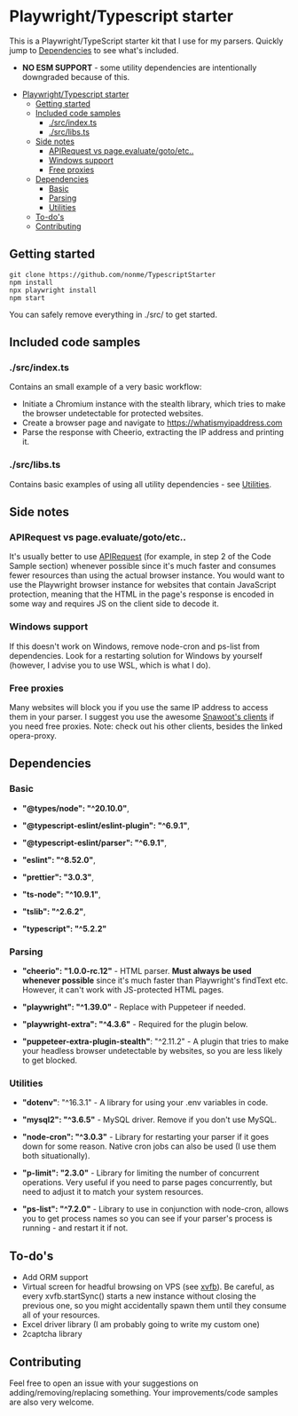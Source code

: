 # Playwright/Typescript starter

This is a Playwright/TypeScript starter kit that I use for my parsers.
Quickly jump to [Dependencies](#Dependencies) to see what's included.
- **NO ESM SUPPORT** - some utility dependencies are intentionally downgraded because of this.

<!-- TOC start (generated with https://github.com/derlin/bitdowntoc) -->

- [Playwright/Typescript starter](#playwrighttypescript-starter)
  - [Getting started](#getting-started)
  - [Included code samples](#included-code-samples)
    - [./src/index.ts](#srcindexts)
    - [./src/libs.ts](#srclibsts)
  - [Side notes](#side-notes)
    - [APIRequest vs page.evaluate/goto/etc..](#apirequest-vs-pageevaluategotoetc)
    - [Windows support](#windows-support)
    - [Free proxies](#free-proxies)
  - [Dependencies](#dependencies)
    - [Basic](#basic)
    - [Parsing](#parsing)
    - [Utilities](#utilities)
  - [To-do's](#to-dos)
  - [Contributing](#contributing)

<!-- TOC end -->

## Getting started

    git clone https://github.com/nonme/TypescriptStarter
    npm install
    npx playwright install
    npm start

You can safely remove everything in ./src/ to get started.

## Included code samples

### ./src/index.ts

Contains an small example of a very basic workflow:

- Initiate a Chromium instance with the stealth library, which tries to make the browser undetectable for protected websites.
- Create a browser page and navigate to https://whatismyipaddress.com
- Parse the response with Cheerio, extracting the IP address and printing it.

### ./src/libs.ts

Contains basic examples of using all utility dependencies - see [Utilities](#utilities).

## Side notes

### APIRequest vs page.evaluate/goto/etc..

It's usually better to use [APIRequest](https://playwright.dev/docs/api/class-apirequestcontext) (for example, in step 2 of the Code Sample section) whenever possible since it's much faster and consumes fewer resources than using the actual browser instance. You would want to use the Playwright browser instance for websites that contain JavaScript protection, meaning that the HTML in the page's response is encoded in some way and requires JS on the client side to decode it.

### Windows support

If this doesn't work on Windows, remove node-cron and ps-list from dependencies. Look for a restarting solution for Windows by yourself (however, I advise you to use WSL, which is what I do).

### Free proxies

Many websites will block you if you use the same IP address to access them in your parser. I suggest you use the awesome [Snawoot's clients](https://github.com/Snawoot/opera-proxy) if you need free proxies. Note: check out his other clients, besides the linked opera-proxy.

## Dependencies

### Basic

- **"@types/node": "^20.10.0"**,

- **"@typescript-eslint/eslint-plugin": "^6.9.1"**,

- **"@typescript-eslint/parser": "^6.9.1"**,

- **"eslint": "^8.52.0"**,

- **"prettier": "3.0.3"**,

- **"ts-node": "^10.9.1"**,

- **"tslib": "^2.6.2"**,

- **"typescript": "^5.2.2"**

### Parsing

- **"cheerio": "1.0.0-rc.12"** - HTML parser. **Must always be used whenever possible** since it's much faster than Playwright's findText etc. However, it can't work with JS-protected HTML pages.

- **"playwright": "^1.39.0"** - Replace with Puppeteer if needed.

- **"playwright-extra": "^4.3.6"** - Required for the plugin below.

- **"puppeteer-extra-plugin-stealth"**: "^2.11.2" - A plugin that tries to make your headless browser undetectable by websites, so you are less likely to get blocked.

### Utilities

- **"dotenv"**: "^16.3.1" - A library for using your .env variables in code.

- **"mysql2": "^3.6.5"** - MySQL driver. Remove if you don't use MySQL.

- **"node-cron": "^3.0.3"** - Library for restarting your parser if it goes down for some reason. Native cron jobs can also be used (I use them both situationally).

- **"p-limit": "2.3.0"** - Library for limiting the number of concurrent operations. Very useful if you need to parse pages concurrently, but need to adjust it to match your system resources.

- **"ps-list": "^7.2.0"** - Library to use in conjunction with node-cron, allows you to get process names so you can see if your parser's process is running - and restart it if not.

## To-do's

- Add ORM support
- Virtual screen for headful browsing on VPS (see [xvfb](https://www.npmjs.com/package/xvfb)). Be careful, as every xvfb.startSync() starts a new instance without closing the previous one, so you might accidentally spawn them until they consume all of your resources.
- Excel driver library (I am probably going to write my custom one)
- 2captcha library
## Contributing

Feel free to open an issue with your suggestions on adding/removing/replacing something. Your improvements/code samples are also very welcome.
